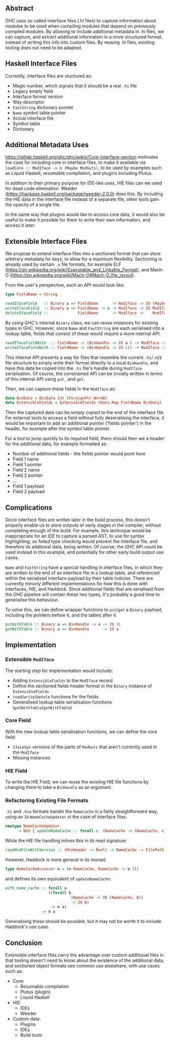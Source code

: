 ## Abstract

GHC uses so called interface files (.hi files) to capture information about modules
to be used when compiling modules that depend on previously compiled modules.
By allowing to include additional metadata in .hi files, we can capture, and extract
additional information in a more structured format, instead of writing this info into
custom files. By reusing .hi files, existing tooling does not need to be adapted.

## Haskell Interface Files

Currently, interface files are stuctured as:
* Magic number, which signals that it should be a real `.hi` file
* Legacy empty field
* Interface format version
* Way descriptor
* `FastString` dictionary pointer
* `Name` symbol table pointer
* Actual interface file
* Symbol table
* Dictionary

## Additional Metadata Uses

https://gitlab.haskell.org/ghc/ghc/wikis/Core-interface-section motivates the case for including core in interface files, to make it available via `loadCore :: ModIface -> m (Maybe ModGuts)`, to be used by examples such as Liquid Haskell, resumable compilation, and plugins including Plutus.

In addition to their primary purpose for IDE-like uses, HIE files can we used for dead code elimination. Weeder (https://hackage.haskell.org/package/weeder-2.0.0) does this. By including the HIE data in the interface file instead of a separate file, other tools gain the opacity of a single file.

In the same way that plugins would like to access core data, it would also be useful to make it possible for them to write their own information, and access it later.

## Extensible Interface Files

We propose to extend interface files into a sectioned format that can store arbitrary
metadata for keys, to allow for a maximum flexibility. Sectioning is already used by certain `.o` file formats, for example ELF (https://en.wikipedia.org/wiki/Executable_and_Linkable_Format), and Mach-O (https://en.wikipedia.org/wiki/Mach-O#Mach-O_file_layout).

From the user's perspective, such an API would look like:
```haskell
type FieldName = String

readIfaceField   :: Binary a => FieldName      -> ModIface -> IO (Maybe a)
writeIfaceField  :: Binary a => FieldName -> a -> ModIface -> IO ModIface
deleteIfaceField ::             FieldName      -> ModIface ->    ModIface
```

By using GHC's internal `Binary` class, we can reuse instances for existing types in GHC. However, since `Name` and `FastString` are each serialised into a lookup table, fields that consist of these would require a more internal API.

```haskell
readIfaceFieldWith  :: FieldName -> (BinHandle -> IO a ) -> ModIface -> IO (Maybe a)
writeIfaceFieldWith :: FieldName -> (BinHandle -> IO ()) -> ModIface -> IO ModIface
```

This internal API presents a way for files that resemble the current `.hi`/`.HIE` file structure to simply write their format directly to a local `BinHandle`, and have this data be copied into the `.hi` file's handle during `ModIface` serialisation. Of course, the constrained API can be trivially written in terms of this internal API using `put_` and `get`.

Then, we can capture these fields in the `ModIface` as:

```haskell
data BinData = BinData Int (ForeignPtr Word8)
data ExtensibleFields = ExtensibleFields (Data.Map FieldName BinData)
```

Then the captured data can be simply copied to the end of the interface file. For external tools to access a field without fully deserialising the interface, it would be important to add an additional pointer ('fields pointer') in the header, for example after the symbol table pointer.

For a tool to jump quickly to its required field, there should then we a header for the additional data, for example formatted as:

* Number of additional fields - the fields pointer would point here
* Field 1 name
* Field 1 pointer
* Field 2 name
* Field 2 pointer
* ...
* Field 1 payload
* Field 2 payload

## Complications

Since interface files are written later in the build process, this doesn't properly enable us to store outputs of early stages in the compiler, without completing enough of the build. For example, this technique would be inappropriate for an IDE to capture a parsed AST, to use for syntax highlighting, so failed type checking would prevent the interface file, and therefore its additonal data, being written. Of course, the GHC API could be used instead in this example, and potentially for other early build output use cases.

`Name` and `FastString` have a special handling in interface files, in which they are written to the end of an interface file in a lookup table, and referenced within the serialised interface payload by their table indicies. There are currently minorly different implementations for how this is done with interfaces, HIE, and Haddock. Since additional fields that are serialised from the GHC pipeline will contain these two types, it's probably a good time to generalise this behaviour.

To solve this, we can define wrapper functions to `put`/`get` a `Binary` payload, including the pointers before it, and the tables after it. 

```haskell
putWithTable :: Binary a => BinHandle -> a -> IO ()
getWithTable :: Binary a => BinHandle      -> IO a
```

## Implementation

### Extensible `ModIface`

The starting step for implementation would include:
*  Adding `ExtensibleFields` to the `ModIface` record
*  Define the sectioned fields header format in the `Binary` instance of `ExtensibleFields`
*  `read`/`write`/`detele` functions for the fields
*  Generalised lookup table serialisation functions (`putWithTable`/`getWithTable`)

### Core Field

With the new lookup table serialisation functions, we can define the core field:
*  `IfaceSyn` versions of the parts of `ModGuts` that aren't currently used in the `ModIface`
*  Missing instances

### HIE Field

To write the HIE Field, we can reuse the existing HIE file functions by changing them to take a `BinHandle` as an argument.

### Refactoring Existing File Formats

`.hi` and `.hie` formats handle the `NameCache` in a fairly straightforward way, using an `IO` `NameCacheUpdater` in the case of interface files:
```haskell
newtype NameCacheUpdater
      = NCU { updateNameCache :: forall c. (NameCache -> (NameCache, c)) -> IO c }
```

 While the HIE file handling inlines this in its read signature:
```haskell
readHieFileWithVersion :: (HieHeader -> Bool) -> NameCache -> FilePath -> IO (Either HieHeader (HieFileResult, NameCache))
```

However, Haddock is more general in its monad:
```haskell
type NameCacheAccessor m = (m NameCache, NameCache -> m ())
```
and defines its own equivalent of `updateNameCache`:
```haskell
with_name_cache :: forall a.
                   ((forall b.
                             (NameCache -> IO (NameCache, b))
                             -> IO b)
                    -> m a)
                -> m a
```

Generalising these should be possible, but it may not be worth it to include Haddock's use case.

## Conclusion

Extensible interface files carry the advantage over custom additional files in that tooling doesn't need to know about the existence of the additional data, and sectioned object formats see common use elsewhere, with use cases such as:
*  Core:
   *  Resumable compilation
   *  Plutus (plugin)
   *  Liquid Haskell
*  HIE:
   *  IDEs
   *  Weeder
*  Custom data:
   *  Plugins
   *  IDEs
   *  Build tools
